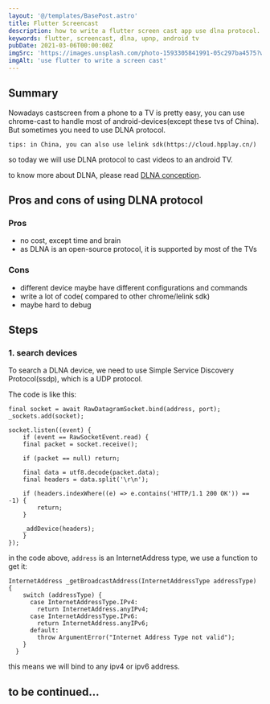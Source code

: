 ```yaml
---
layout: '@/templates/BasePost.astro'
title: Flutter Screencast
description: how to write a flutter screen cast app use dlna protocol.
keywords: flutter, screencast, dlna, upnp, android tv
pubDate: 2021-03-06T00:00:00Z
imgSrc: 'https://images.unsplash.com/photo-1593305841991-05c297ba4575?w=800&auto=format&fit=crop&q=60&ixlib=rb-4.0.3&ixid=M3wxMjA3fDB8MHxzZWFyY2h8M3x8dHZ8ZW58MHx8MHx8fDA%3D'
imgAlt: 'use flutter to write a screen cast'
---
```



## Summary

Nowadays castscreen from a phone to a TV is pretty easy, you can use chrome-cast to handle most of android-devices(except these tvs of China). But sometimes you need to use DLNA protocol.

`tips: in China, you can also use lelink sdk(https://cloud.hpplay.cn/)`

so today we will use DLNA protocol to cast videos to an android TV.

to know more about DLNA, please read [DLNA conception](../../others/dlna-conception/).

## Pros and cons of using DLNA protocol

### Pros

* no cost, except time and brain
* as DLNA is an open-source protocol, it is supported by most of the TVs

### Cons

* different device maybe have different configurations and commands
* write a lot of code( compared to other chrome/lelink sdk)
* maybe hard to debug

## Steps

### 1. search devices

To search a DLNA device, we need to use Simple Service Discovery Protocol(ssdp), which is a UDP protocol.

The code is like this:

```
final socket = await RawDatagramSocket.bind(address, port);
_sockets.add(socket);

socket.listen((event) {
    if (event == RawSocketEvent.read) {
    final packet = socket.receive();

    if (packet == null) return;

    final data = utf8.decode(packet.data);
    final headers = data.split('\r\n');

    if (headers.indexWhere((e) => e.contains('HTTP/1.1 200 OK')) == -1) {
        return;
    }

    _addDevice(headers);
    }
});
```

in the code above, `address` is an InternetAddress type, we use a function to get it:

```
InternetAddress _getBroadcastAddress(InternetAddressType addressType) {
    switch (addressType) {
      case InternetAddressType.IPv4:
        return InternetAddress.anyIPv4;
      case InternetAddressType.IPv6:
        return InternetAddress.anyIPv6;
      default:
        throw ArgumentError("Internet Address Type not valid");
    }
  }

```

this means we will bind to any ipv4 or ipv6 address.

## to be continued...
